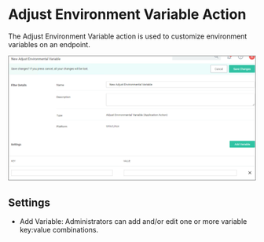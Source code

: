 [title]: # (Adjust Environment Variable)
[tags]: # (actions,*nix)
[priority]: # (3)
# Adjust Environment Variable Action

The Adjust Environment Variable action is used to customize environment variables on an endpoint.

![adjust environment variable](images/adj-env-var.png "Adjust Environment Variable Action page")

## Settings

* Add Variable: Administrators can add and/or edit one or more variable key:value combinations.
